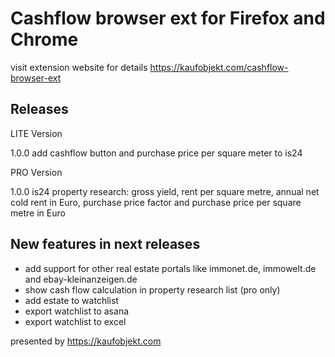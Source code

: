 # Cashflow browser ext for Firefox and Chrome

visit extension website for details
https://kaufobjekt.com/cashflow-browser-ext

## Releases
LITE Version

1.0.0 add cashflow button and purchase price per square meter to is24

PRO Version

1.0.0 is24 property research: gross yield, rent per square metre, annual net cold rent in Euro, purchase price factor and purchase price per square metre in Euro

## New features in next releases

- add support for other real estate portals like immonet.de, immowelt.de and ebay-kleinanzeigen.de
- show cash flow calculation in property research list (pro only)
- add estate to watchlist
- export watchlist to asana
- export watchlist to excel

presented by https://kaufobjekt.com
